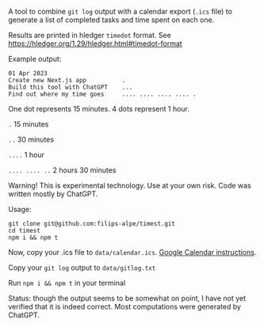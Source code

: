 A tool to combine `git log` output with a calendar export (`.ics` file) to generate a list of completed tasks and time spent on each one.

Results are printed in hledger `timedot` format. See https://hledger.org/1.29/hledger.html#timedot-format

Example output:

```
01 Apr 2023
Create new Next.js app          .
Build this tool with ChatGPT    ...
Find out where my time goes     .... .... .... .... .
```

One dot represents 15 minutes. 4 dots represent 1 hour.

`.` 15 minutes

`..` 30 minutes

`....` 1 hour

`.... .... ..` 2 hours 30 minutes

Warning!
This is experimental technology. Use at your own risk.
Code was written mostly by ChatGPT.

Usage:

```
git clone git@github.com:filips-alpe/timest.git
cd timest
npm i && npm t

```

Now, copy your .ics file to `data/calendar.ics`. [Google Calendar instructions](https://support.google.com/calendar/answer/37111).

Copy your `git log` output to `data/gitlog.txt`

Run `npm i && npm t` in your terminal

Status: though the output seems to be somewhat on point, I have not yet verified that it is indeed correct. Most computations were generated by ChatGPT.
